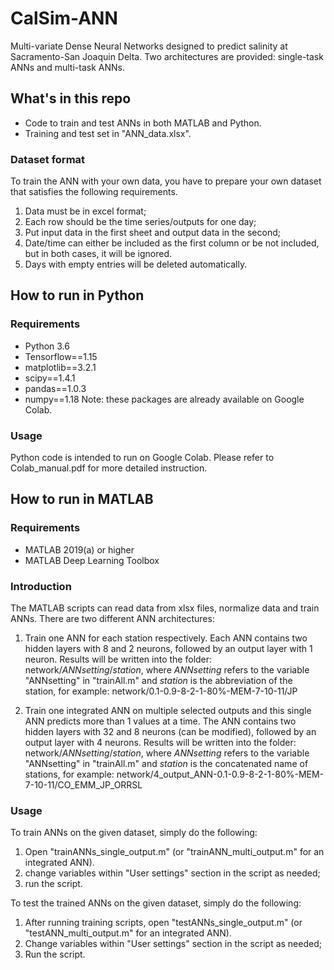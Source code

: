 # CalSim-ANN
Multi-variate Dense Neural Networks designed to predict salinity at Sacramento-San Joaquin Delta. Two architectures are provided: single-task ANNs and multi-task ANNs.


## What's in this repo
*  Code to train and test ANNs in both MATLAB and Python.
*  Training and test set in "ANN_data.xlsx".

### Dataset format
To train the ANN with your own data, you have to prepare your own dataset that satisfies the following requirements.
1. Data must be in excel format;
2. Each row should be the time series/outputs for one day;
3. Put input data in the first sheet and output data in the second;
4. Date/time can either be included as the first column or be not included, but in both cases, it will be ignored.
5. Days with empty entries will be deleted automatically.

## How to run in Python
### Requirements
* Python 3.6
* Tensorflow==1.15
* matplotlib==3.2.1
* scipy==1.4.1
* pandas==1.0.3
* numpy==1.18
Note: these packages are already available on Google Colab.

### Usage
Python code is intended to run on Google Colab. Please refer to Colab_manual.pdf for more detailed instruction.


## How to run in MATLAB
### Requirements
* MATLAB 2019(a) or higher
* MATLAB Deep Learning Toolbox

### Introduction
The MATLAB scripts can read data from xlsx files, normalize data and train ANNs.
There are two different ANN architectures:

1. Train one ANN for each station respectively.
Each ANN contains two hidden layers with 8 and 2 neurons, followed by an output layer with 1 neuron.
Results will be written into the folder: network/$ANNsetting$/$station$, where $ANNsetting$ refers to the variable "ANNsetting" in "trainAll.m" and $station$ is the abbreviation of the station, for example: network/0.1-0.9-8-2-1-80%-MEM-7-10-11/JP

2. Train one integrated ANN on multiple selected outputs and this single ANN predicts more than 1 values at a time.
The ANN contains two hidden layers with 32 and 8 neurons (can be modified), followed by an output layer with 4 neurons.
Results will be written into the folder: network/$ANNsetting$/$station$, where $ANNsetting$ refers to the variable "ANNsetting" in "trainAll.m" and $station$ is the concatenated name of stations, for example: network/4_output_ANN-0.1-0.9-8-2-1-80%-MEM-7-10-11/CO_EMM_JP_ORRSL


### Usage
To train ANNs on the given dataset, simply do the following:
  1. Open "trainANNs_single_output.m" (or "trainANN_multi_output.m" for an integrated ANN).
  2. change variables within "User settings" section in the script as needed;
  3. run the script.


To test the trained ANNs on the given dataset, simply do the following:
  1. After running training scripts, open "testANNs_single_output.m" (or "testANN_multi_output.m" for an integrated ANN).
  2. Change variables within "User settings" section in the script as needed;
  3. Run the script.
